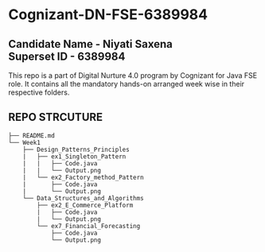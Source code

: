 # Cognizant-DN-FSE-6389984
Candidate Name - Niyati Saxena <br>
Superset ID - 6389984
---
This repo is a part of Digital Nurture 4.0 program by Cognizant for Java FSE role.
It contains all the mandatory hands-on arranged week wise in their respective folders.

**REPO STRCUTURE**
---
<pre><code>├── README.md
└── Week1
    ├── Design_Patterns_Principles
    |   ├── ex1_Singleton_Pattern
    |   |   ├── Code.java
    |   |   └── Output.png
    |   └── ex2_Factory_method_Pattern
    |       ├── Code.java
    |       └── Output.png
    └── Data_Structures_and_Algorithms  
        ├── ex2_E_Commerce_Platform
        |   ├── Code.java
        |   └── Output.png
        └── ex7_Financial_Forecasting
            ├── Code.java
            └── Output.png


  

    
      
  
  </code></pre>




